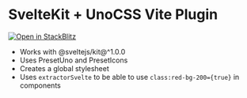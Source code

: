 # SvelteKit + UnoCSS Vite Plugin

[![Open in StackBlitz](https://developer.stackblitz.com/img/open_in_stackblitz_small.svg)](https://stackblitz.com/fork/github/unocss/unocss/tree/main/examples/sveltekit)

- Works with @sveltejs/kit@^1.0.0
- Uses PresetUno and PresetIcons
- Creates a global stylesheet
- Uses `extractorSvelte` to be able to use `class:red-bg-200={true}` in components
